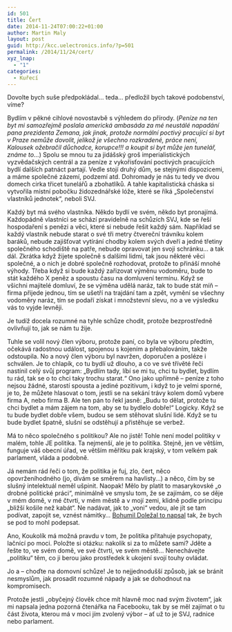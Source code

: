 ```yaml
---
id: 501
title: Čert
date: 2014-11-24T07:00:22+01:00
author: Martin Maly
layout: post
guid: http://kcc.uelectronics.info/?p=501
permalink: /2014/11/24/cert/
xyz_lnap:
  - "1"
categories:
  - Kuřecí
---
```

Dovolte bych suše předpokládal&#8230; teda&#8230; předložil bych takové podobenství, víme?

Bydlím v pěkné cihlové novostavbě s výhledem do přírody. (_Peníze na ten byt mi samozřejmě poslala americká ambasáda za mé neustálé napadání pana prezidenta Zemana, jak jinak, protože normální poctivý pracující si byt v Praze nemůže dovolit, jelikož je všechno rozkradené, práce není, Kalousek ožebračil důchodce, korupce!!! a koupit si byt může jen tunelář, známe to&#8230;_) Spolu se mnou tu za jidášský groš imperialistických vyzvědačských centrál a za peníze z vykořisťování poctivých pracujících bydlí dalších patnáct partají. Vedle stojí druhý dům, se stejnými dispozicemi, a máme společné zázemí, podzemí atd. Dohromady je nás tu tedy ve dvou domech cirka třicet tunelářů a zbohatlíků. A tahle kapitalistická cháska si vytvořila místní pobočku židozednářské lóže, které se říká &#8222;Společenství vlastníků jednotek&#8220;, neboli SVJ.

Každý byt má svého vlastníka. Někdo bydlí ve svém, někdo byt pronajímá. Každopádně vlastníci se schází pravidelně na schůzích SVJ, kde se řeší hospodaření s penězi a věci, které si nebude řešit každý sám. Například se každý vlastník nebude starat o své tři metry čtvereční trávníku kolem baráků, nebude zajišťovat vytírání chodby kolem svých dveří a jedné třetiny společného schodiště na patře, nebude opravovat jen svoji schránku&#8230; a tak dál. Zkrátka když žijete společně s dalšími lidmi, tak jsou některé věci společné, a o nich je dobré společně rozhodovat, protože to přináší mnohé výhody. Třeba když si bude každý zařizovat výměnu vodoměru, bude to stát každého X peněz a spoustu času na domluvení termínu. Když se všichni majitelé domluví, že se výměna udělá naráz, tak to bude stát míň &#8211; firma přijede jednou, tím se ušetří na trajdání tam a zpět, vymění se všechny vodoměry naráz, tím se podaří získat i množstevní slevu, no a ve výsledku vás to vyjde levněji.

Je tudíž docela rozumné na tyhle schůze chodit, protože bezprostředně ovlivňují to, jak se nám tu žije.

Tuhle se volil nový člen výboru, protože paní, co byla ve výboru předtím, očekává radostnou událost, spojenou s kojením a přebalováním, takže odstoupila. No a nový člen výboru byl navržen, doporučen a posléze i schválen. Je to chlapík, co tu bydlí už dlouho, a co ve své třívěté řeči nastínil celý svůj program: &#8222;Bydlím tady, líbí se mi tu, chci tu bydlet, bydlím tu rád, tak se o to chci taky trochu starat.&#8220; Ono jako upřímně &#8211; peníze z toho nejsou žádné, starostí spousta a jediné pozitivum, i když to je velmi sporné, je to, že můžete hlasovat o tom, jestli se na sekání trávy kolem domů vybere firma A, nebo firma B. Ale ten pán to řekl jasně: &#8222;Budu to dělat, protože tu chci bydlet a mám zájem na tom, aby se tu bydlelo dobře!&#8220; Logicky. Když se tu bude bydlet dobře všem, budou se sem stěhovat slušní lidé. Když se tu bude bydlet špatně, slušní se odstěhují a přistěhuje se verbež.

Má to něco společného s politikou? Ale no jistě! Tohle není model politiky v malém, tohle JE politika. Ta nejmenší, ale je to politika. Stejně, jen ve větším, funguje váš obecní úřad, ve větším měřítku pak krajský, v tom velkém pak parlament, vláda a podobně.

Já nemám rád řeči o tom, že politika je fuj, zlo, čert, něco opovrženíhodného (jo, dívám se směrem na havlisty&#8230;) a něco, čím by se slušný intelektuál neměl ušpinit. Naopak! Mělo by platit to masarykovské &#8222;o drobné politické práci&#8220;, minimálně ve smyslu tom, že se zajímám, co se děje v mém domě, v mé čtvrti, v mém městě a v mojí zemi, klidně podle principu &#8222;bližší košile než kabát&#8220;. Ne nadávat, jak to &#8222;voni&#8220; vedou, ale jít se tam podívat, zapojit se, vznést námitky&#8230; [Bohumil Doležal to napsal](http://echo24.cz/a/wMQBS/chartiste-k-listopadu-at-se-netvari-ze-sem-spadli-z-oblak) tak, že bych se pod to mohl podepsat.

Ano, Koukolík má možná pravdu v tom, že politika přitahuje psychopaty, lačnící po moci. Položte si otázku: nakolik si za to můžete sami? Jděte a řešte to, ve svém domě, ve své čtvrti, ve svém městě&#8230; Nenechávejte &#8222;politiku&#8220; těm, co ji berou jako prostředek k ukojení svojí touhy ovládat.

Jo a &#8211; choďte na domovní schůze! Je to nejjednodušší způsob, jak se bránit nesmyslům, jak prosadit rozumné nápady a jak se dohodnout na kompromisech.

Protože jestli &#8222;obyčejný člověk chce mít hlavně moc nad svým životem&#8220;, jak mi napsala jedna pozorná čtenářka na Facebooku, tak by se měl zajímat o tu část života, kterou má v moci jím zvolený výbor &#8211; ať už to je SVJ, radnice nebo parlament.
